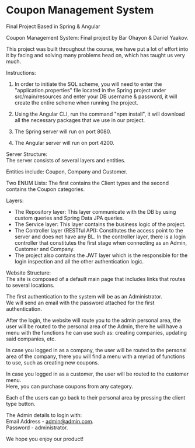 # Coupon Management System
 Final Project Based in Spring & Angular

Coupon Management System: Final project by Bar Ohayon & Daniel Yaakov. 

This project was built throughout the course, we have put a lot of effort into it by facing and solving many problems head on, which has taught us very much.  

Instructions:   

1. In order to initiate the SQL scheme, you will need to enter the "application.properties" file located in the Spring project under src/main/resources and enter your DB username & password, it will create the entire scheme when running the project.

2. Using the Angular CLI, run the command "npm install", it will download all the necessary packages that we use in our project. 

3. The Spring server will run on port 8080.
4. The Angular server will run on port 4200.

Server Structure:  
The server consists of several layers and entities.

Entities include: Coupon, Company and Customer.

Two ENUM Lists: The first contains the Client types and the second contains the Coupon categories.

Layers:  
* The Repository layer: This layer communicate with the DB by using custom queries and Spring Data JPA queries.  
* The Service layer: This layer contains the business logic of the project.  
* The Controller layer (RESTful API): Constitutes the access point to the server and does not have any BL. In the controller layer, there is a login controller that constitutes the first stage when connecting as an Admin, Customer and Company.  
* The project also contains the JWT layer which is the responsible for the login inspection and all the other authentication logic.  

Website Structure:  
The site is composed of a default main page that includes links that routes to several locations.  
  
The first authentication to the system will be as an Administrator.  
We will send an email with the password attached for the first authentication.  
  
After the login, the website will route you to the admin personal area, the user will be routed to the personal area of the Admin, there he will have a menu with the functions he can use such as: creating companies, updating said companies, etc.  
  
In case you logged in as a company, the user will be routed to the personal area of the company, there you will find a menu with a myriad of functions to use, such as creating new coupons. 
  
In case you logged in as a customer, the user will be routed to the customer menu.  
Here, you can purchase coupons from any category. 
  
Each of the users can go back to their personal area by pressing the client type button.  

The Admin details to login with:  
Email Address - admin@admin.com.  
Password - administrator. 

We hope you enjoy our product! 
